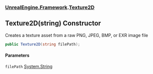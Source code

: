 ### [UnrealEngine.Framework](./UnrealEngine-Framework.md 'UnrealEngine.Framework').[Texture2D](./Texture2D.md 'UnrealEngine.Framework.Texture2D')
## Texture2D(string) Constructor
Creates a texture asset from a raw PNG, JPEG, BMP, or EXR image file  
```csharp
public Texture2D(string filePath);
```
#### Parameters
<a name='UnrealEngine-Framework-Texture2D-Texture2D(string)-filePath'></a>
`filePath` [System.String](https://docs.microsoft.com/en-us/dotnet/api/System.String 'System.String')  
  
